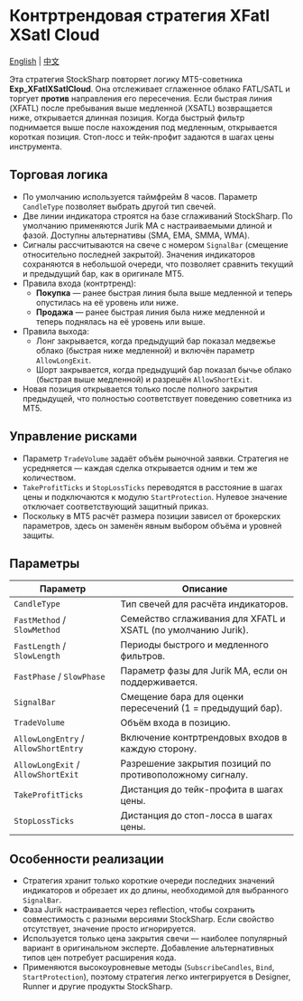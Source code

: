 # Контртрендовая стратегия XFatl XSatl Cloud
[English](README.md) | [中文](README_cn.md)

Эта стратегия StockSharp повторяет логику MT5-советника **Exp_XFatlXSatlCloud**. Она отслеживает сглаженное облако FATL/SATL и торгует **против** направления его пересечения. Если быстрая линия (XFATL) после пребывания выше медленной (XSATL) возвращается ниже, открывается длинная позиция. Когда быстрый фильтр поднимается выше после нахождения под медленным, открывается короткая позиция. Стоп-лосс и тейк-профит задаются в шагах цены инструмента.

## Торговая логика

- По умолчанию используется таймфрейм 8 часов. Параметр `CandleType` позволяет выбрать другой тип свечей.
- Две линии индикатора строятся на базе сглаживаний StockSharp. По умолчанию применяются Jurik MA с настраиваемыми длиной и фазой. Доступны альтернативы (SMA, EMA, SMMA, WMA).
- Сигналы рассчитываются на свече с номером `SignalBar` (смещение относительно последней закрытой). Значения индикаторов сохраняются в небольшой очереди, что позволяет сравнить текущий и предыдущий бар, как в оригинале MT5.
- Правила входа (контртренд):
  - **Покупка** — ранее быстрая линия была выше медленной и теперь опустилась на её уровень или ниже.
  - **Продажа** — ранее быстрая линия была ниже медленной и теперь поднялась на её уровень или выше.
- Правила выхода:
  - Лонг закрывается, когда предыдущий бар показал медвежье облако (быстрая ниже медленной) и включён параметр `AllowLongExit`.
  - Шорт закрывается, когда предыдущий бар показал бычье облако (быстрая выше медленной) и разрешён `AllowShortExit`.
- Новая позиция открывается только после полного закрытия предыдущей, что полностью соответствует поведению советника из MT5.

## Управление рисками

- Параметр `TradeVolume` задаёт объём рыночной заявки. Стратегия не усредняется — каждая сделка открывается одним и тем же количеством.
- `TakeProfitTicks` и `StopLossTicks` переводятся в расстояние в шагах цены и подключаются к модулю `StartProtection`. Нулевое значение отключает соответствующий защитный приказ.
- Поскольку в MT5 расчёт размера позиции зависел от брокерских параметров, здесь он заменён явным выбором объёма и уровней защиты.

## Параметры

| Параметр | Описание |
|----------|----------|
| `CandleType` | Тип свечей для расчёта индикаторов. |
| `FastMethod` / `SlowMethod` | Семейство сглаживания для XFATL и XSATL (по умолчанию Jurik). |
| `FastLength` / `SlowLength` | Периоды быстрого и медленного фильтров. |
| `FastPhase` / `SlowPhase` | Параметр фазы для Jurik MA, если он поддерживается. |
| `SignalBar` | Смещение бара для оценки пересечений (1 = предыдущий бар). |
| `TradeVolume` | Объём входа в позицию. |
| `AllowLongEntry` / `AllowShortEntry` | Включение контртрендовых входов в каждую сторону. |
| `AllowLongExit` / `AllowShortExit` | Разрешение закрытия позиций по противоположному сигналу. |
| `TakeProfitTicks` | Дистанция до тейк-профита в шагах цены. |
| `StopLossTicks` | Дистанция до стоп-лосса в шагах цены. |

## Особенности реализации

- Стратегия хранит только короткие очереди последних значений индикаторов и обрезает их до длины, необходимой для выбранного `SignalBar`.
- Фаза Jurik настраивается через reflection, чтобы сохранить совместимость с разными версиями StockSharp. Если свойство отсутствует, значение просто игнорируется.
- Используется только цена закрытия свечи — наиболее популярный вариант в оригинальном эксперте. Добавление альтернативных типов цен потребует расширения кода.
- Применяются высокоуровневые методы (`SubscribeCandles`, `Bind`, `StartProtection`), поэтому стратегия легко интегрируется в Designer, Runner и другие продукты StockSharp.
